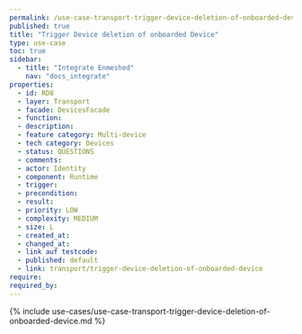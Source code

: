 ```yaml
---
permalink: /use-case-transport-trigger-device-deletion-of-onboarded-device
published: true
title: "Trigger Device deletion of onboarded Device"
type: use-case
toc: true
sidebar:
  - title: "Integrate Enmeshed"
    nav: "docs_integrate"
properties:
  - id: RD8
  - layer: Transport
  - facade: DevicesFacade
  - function:
  - description:
  - feature category: Multi-device
  - tech category: Devices
  - status: QUESTIONS
  - comments:
  - actor: Identity
  - component: Runtime
  - trigger:
  - precondition:
  - result:
  - priority: LOW
  - complexity: MEDIUM
  - size: L
  - created_at:
  - changed_at:
  - link auf testcode:
  - published: default
  - link: transport/trigger-device-deletion-of-onboarded-device
require:
required_by:
---
```


{% include use-cases/use-case-transport-trigger-device-deletion-of-onboarded-device.md %}

